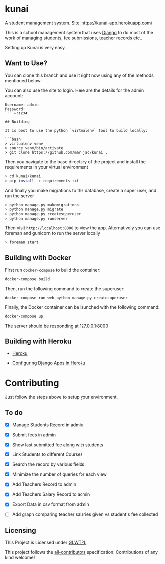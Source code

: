 # kunai
A student management system. Site: https://kunai-app.herokuapp.com/

This is a school management system that uses
[Django](https://www.google.com/search?client=opera&q=django+admin&sourceid=opera&ie=UTF-8&oe=UTF-8) to 
do most of the work of managing students, fee submissions, teacher records etc..

Setting up Kunai is very easy.

## Want to Use?
You can clone this branch and use it right now using any of the methods mentioned below

You can also use the site to login. Here are the details for the admin account:

```
Username: admin
Password:
``` >!1234

## Building

It is best to use the python `virtualenv` tool to build locally:

```bash
> virtualenv venv
> source venv/bin/activate
> git clone https://github.com/mar-jac/kunai .
```
Then you navigate to the base directory of the project and install the requirements in your virtual environment

```bash
> cd kunai/kunai
> pip install -r requirements.txt
```
And finally you make migrations to the database, create a super user, and run the server
```bash
> python manage.py makemigrations
> python manage.py migrate
> python manage.py createsuperuser
> python manage.py runserver
```

Then visit `http://localhost:8000` to view the app. Alternatively you
can use foreman and gunicorn to run the server locally

```bash
> foreman start
```
## Building with Docker
First run `docker-compose` to build the container:

```bash
docker-compose build
```

Then, run the following command to create the superuser:

```bash
docker-compose run web python manage.py createsuperuser
```

Finally, the Docker container can be launched with the following command:

```bash
docker-compose up
```

The server should be responding at 127.0.0.1:8000


## Building with Heroku
- [Heroku](https://devcenter.heroku.com/articles/deploying-python)

- [Configuring Django Apps in Heroku](https://devcenter.heroku.com/articles/django-app-configuration)


# Contributing

Just follow the steps above to setup your environment.

## To do

- [x] Manage Students Record in admin
- [x] Submit fees in admin
- [x] Show last submitted fee along with students
- [x] Link Students to different Courses
- [x] Search the record by various fields
- [x] Minimize the number of queries for each view
- [x] Add Teachers Record to admin
- [x] Add Teachers Salary Record to admin
- [x] Export Data in csv format from admin
- [ ] Add graph comparing teacher salaries given vs student's fee collected


## Licensing
This Project is Licensed under [GLWTPL](LICENSE)


This project follows the [all-contributors](https://github.com/all-contributors/all-contributors) specification. Contributions of any kind welcome!

